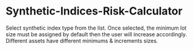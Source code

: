 # Synthetic-Indices-Risk-Calculator

Select synthetic index type from the list. Once selected, the minimum lot size must be assigned by default then the user will increase accordingly.  Different assets have different minimums & increments sizes.

